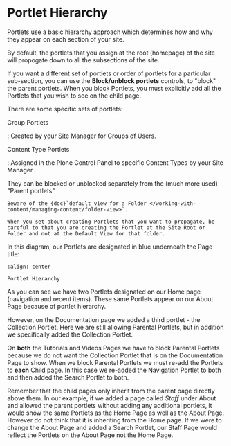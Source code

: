# Portlet Hierarchy

Portlets use a basic hierarchy approach which determines how and why they appear on each section of your site.

By default, the portlets that you assign at the root (homepage) of the site will propogate down to all the subsections of the site.

If you want a different set of portlets or order of portlets for a particular sub-section, you can use the **Block/unblock portlets** controls, to "block" the parent portlets.
When you block Portlets, you must explicitly add all the Portlets that
you wish to see on the child page.

There are some specific sets of portlets:

Group Portlets

: Created by your Site Manager for Groups of Users.

Content Type Portlets

: Assigned in the Plone Control Panel to specific Content Types by your Site Manager .

They can be blocked or unblocked separately from the (much more used) "Parent portlets"

```{note}
Beware of the {doc}`default view for a Folder </working-with-content/managing-content/folder-view>`.

When you set about creating Portlets that you want to propagate, be careful to that you are creating the Portlet at the Site Root or Folder and not at the Default View for that folder.
```

In this diagram, our Portlets are designated in blue underneath the Page
title:

```{figure} hierarchy.png
:align: center

Portlet Hierarchy
```

As you can see we have two Portlets designated on our Home page (navigation and recent items).
These same Portlets appear on our About Page because of portlet hierarchy.

However, on the Documentation page we added a third portlet - the Collection Portlet.
Here we are still allowing Parental Portlets, but in addition we specifically added the Collection Portlet.

On **both** the Tutorials and Videos Pages we have to block Parental Portlets because we do not want the Collection Portlet that is on the Documentation Page to show.
When we block Parental Portlets we must re-add the Portlets to **each** Child page.
In this case we re-added the Navigation Portlet to both and then added the Search Portlet to both.

Remember that the child pages only inherit from the parent page directly above them.
In our example, if we added a page called *Staff* under About and allowed the parent portlets without adding any additional portlets, it would show the same Portlets as the Home Page as well as the About Page.
However do not think that it is inheriting from the Home page.
If we were to change the About Page and added a Search Portlet, our Staff Page would reflect the Portlets on the About Page not the Home
Page.
